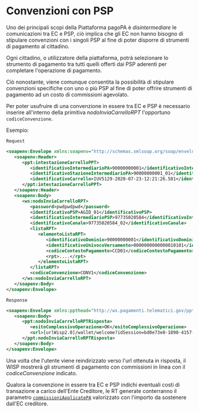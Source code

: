 Convenzioni con PSP
===================

Uno dei principali scopi della Piattaforma pagoPA è _disintermediare_ le comunicazioni tra EC e PSP, ciò implica che gli EC non hanno bisogno di stipulare convenzioni con i singoli PSP al fine di poter disporre di strumenti di pagamento al cittadino.

Ogni cittadino, o utilizzatore della piattaforma, potrà selezionare lo strumento di pagamento tra tutti quelli offerti dai PSP aderenti per completare l'operazione di pagamento.

Ciò nonostante, viene comunque consentita la possibilità di stipulare convenzioni specifiche con uno o più PSP al fine di poter offrire strumenti di pagamento ad un costo di commissioni agevolato.

Per poter usufruire di una convenzione in essere tra EC e PSP è necessario inserire all'interno della primitiva _nodoInviaCarrelloRPT_ l'opportuno `codiceConvenzione`.

Esempio:

`Request`

```xml
<soapenv:Envelope xmlns:soapenv="http://schemas.xmlsoap.org/soap/envelope/" xmlns:ppt="http://ws.pagamenti.telematici.gov/ppthead" xmlns:ws="http://ws.pagamenti.telematici.gov/">
   <soapenv:Header>
      <ppt:intestazioneCarrelloPPT>
         <identificativoIntermediarioPA>90000000001</identificativoIntermediarioPA>
         <identificativoStazioneIntermediarioPA>90000000001_01</identificativoStazioneIntermediarioPA>
         <identificativoCarrello>IUV5129-2020-07-23-12:21:26.581</identificativoCarrello>
      </ppt:intestazioneCarrelloPPT>
   </soapenv:Header>
   <soapenv:Body>
      <ws:nodoInviaCarrelloRPT>
         <password>pwdpwdpwd</password>
         <identificativoPSP>AGID_01</identificativoPSP>
         <identificativoIntermediarioPSP>97735020584</identificativoIntermediarioPSP>
         <identificativoCanale>97735020584_02</identificativoCanale>
         <listaRPT>
            <elementoListaRPT>
               <identificativoDominio>90000000001</identificativoDominio>
               <identificativoUnivocoVersamento>0000000000000010101</identificativoUnivocoVersamento>
               <codiceContestoPagamento>CCD01</codiceContestoPagamento>
               <rpt>....</rpt>
            </elementoListaRPT>
         </listaRPT>
         <codiceConvenzione>CONV1</codiceConvenzione>
      </ws:nodoInviaCarrelloRPT>
   </soapenv:Body>
</soapenv:Envelope>
```

`Response`

```xml
<soapenv:Envelope xmlns:ppthead="http://ws.pagamenti.telematici.gov/ppthead" xmlns:tns="http://NodoPagamentiSPC.spcoop.gov.it/servizi/PagamentiTelematiciRPT" xmlns:ppt="http://ws.pagamenti.telematici.gov/" xmlns:xsi="http://www.w3.org/2001/XMLSchema-instance" xmlns:soapenv="http://schemas.xmlsoap.org/soap/envelope/">
   <soapenv:Body>
      <ppt:nodoInviaCarrelloRPTRisposta>
         <esitoComplessivoOperazione>OK</esitoComplessivoOperazione>
         <url>[urlWisp2.0]/wallet/welcome?idSession=bd0e73e0-1890-4157-a471-6098925cc1b4</url>
      </ppt:nodoInviaCarrelloRPTRisposta>
   </soapenv:Body>
</soapenv:Envelope>
```

Una volta che l'utente viene reindirizzato verso l'url ottenuta in risposta, il WISP mostrerà gli strumenti di pagamento con commissioni in linea con il _codiceConvenzione_ indicato.

Qualora la convenzione in essere tra EC e PSP indichi eventuali costi di transazione a carico dell'Ente Creditore, le RT generate conterranno il parametro [`commissioniApplicatePA`](https://github.com/pagopa/pagopa-api/blob/68eb34f55cf6c846009644889d15345fa4162b6c/general/PagInf_RPT_RT_6_2_0.xsd#L673) valorizzato con l'importo da sostenere dall'EC creditore.
